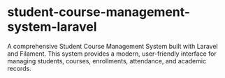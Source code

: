 # student-course-management-system-laravel
A comprehensive Student Course Management System built with Laravel and Filament. This system provides a modern, user-friendly interface for managing students, courses, enrollments, attendance, and academic records.
